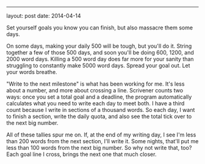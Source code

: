 ---
layout: post
date: 2014-04-14

Set yourself goals you know you can finish, but also massacre them some days.

On some days, making your daily 500 will be tough, but you'll do it. String together a few of those 500 days, and soon you'll be doing 600, 1200, and 2000 word days. Killing a 500 word day does far more for your sanity than struggling to constantly make 5000 word days. Spread your goal out. Let your words breathe.

"Write to the next milestone" is what has been working for me. It's less about a number, and more about crossing a line. Scrivener counts two ways: once you set a total goal and a deadline, the program automatically calculates what you need to write each day to meet both. I have a third count because I write in sections of a thousand words. So each day, I want to finish a section, write the daily quota, and also see the total tick over to the next big number.

All of these tallies spur me on. If, at the end of my writing day, I see I'm less than 200 words from the next section, I'll write it. Some nights, that'll put me less than 100 words from the next big number. So why not write that, too? Each goal line I cross, brings the next one that much closer.
